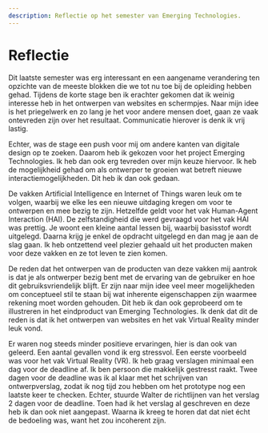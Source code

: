 ```yaml
---
description: Reflectie op het semester van Emerging Technologies.
---
```


# Reflectie

Dit laatste semester was erg interessant en een aangename verandering ten opzichte van de meeste blokken die we tot nu toe bij de opleiding hebben gehad. Tijdens de korte stage ben ik erachter gekomen dat ik weinig interesse heb in het ontwerpen van websites en schermpjes. Naar mijn idee is het priegelwerk en zo lang je het voor andere mensen doet, gaan ze vaak ontevreden zijn over het resultaat. Communicatie hierover is denk ik vrij lastig.

Echter, was de stage een push voor mij om andere kanten van digitale design op te zoeken. Daarom heb ik gekozen voor het project Emerging Technologies. Ik heb dan ook erg tevreden over mijn keuze hiervoor. Ik heb de mogelijkheid gehad om als ontwerper te groeien wat betreft nieuwe interactiemogelijkheden. Dit heb ik dan ook gedaan.

De vakken Artificial Intelligence en Internet of Things waren leuk om te volgen, waarbij we elke les een nieuwe uitdaging kregen om voor te ontwerpen en mee bezig te zijn. Hetzelfde geldt voor het vak Human-Agent Interaction \(HAI\). De zelfstandigheid die werd gevraagd voor het vak HAI was prettig. Je woont een kleine aantal lessen bij, waarbij basisstof wordt uitgelegd. Daarna krijg je enkel de opdracht uitgelegd en dan mag je aan de slag gaan. Ik heb ontzettend veel plezier gehaald uit het producten maken voor deze vakken en ze tot leven te zien komen.

De reden dat het ontwerpen van de producten van deze vakken mij aantrok is dat je als ontwerper bezig bent met de ervaring van de gebruiker en hoe dit gebruiksvriendelijk blijft. Er zijn naar mijn idee veel meer mogelijkheden om conceptueel stil te staan bij wat inherente eigenschappen zijn waarmee rekening moet worden gehouden. Dit heb ik dan ook geprobeerd om te illustreren in het eindproduct van Emerging Technologies. Ik denk dat dit de reden is dat ik het ontwerpen van websites en het vak Virtual Reality minder leuk vond.

Er waren nog steeds minder positieve ervaringen, hier is dan ook van geleerd. Een aantal gevallen vond ik erg stressvol. Een eerste voorbeeld was voor het vak Virtual Reality \(VR\). Ik heb graag verslagen minimaal een dag voor de deadline af. Ik ben persoon die makkelijk gestresst raakt. Twee dagen voor de deadline was ik al klaar met het schrijven van ontwerpverslag, zodat ik nog tijd zou hebben om het prototype nog een laatste keer te checken. Echter, stuurde Walter de richtlijnen van het verslag 2 dagen voor de deadline. Toen had ik het verslag al geschreven en deze heb ik dan ook niet aangepast. Waarna ik kreeg te horen dat dat niet écht de bedoeling was, want het zou incoherent zijn.  


